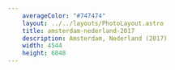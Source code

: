 ```yaml
---
    averageColor: "#747474"
    layout: ../../layouts/PhotoLayout.astro
    title: amsterdam-nederland-2017
    description: Amsterdam, Nederland (2017)
    width: 4544
    height: 6848
---
```

